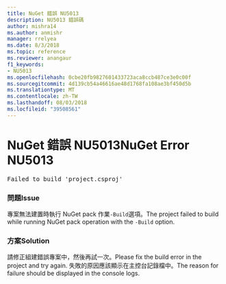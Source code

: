 ```yaml
---
title: NuGet 錯誤 NU5013
description: NU5013 錯誤碼
author: mishra14
ms.author: anmishr
manager: rrelyea
ms.date: 8/3/2018
ms.topic: reference
ms.reviewer: anangaur
f1_keywords:
- NU5013
ms.openlocfilehash: 0cbe20fb9827601433723aca8ccb487ce3e0c00f
ms.sourcegitcommit: 4d139cb54a46616ae48d1768fa108ae3bf450d5b
ms.translationtype: MT
ms.contentlocale: zh-TW
ms.lasthandoff: 08/03/2018
ms.locfileid: "39508561"
---
```

# <a name="nuget-error-nu5013"></a><span data-ttu-id="80337-103">NuGet 錯誤 NU5013</span><span class="sxs-lookup"><span data-stu-id="80337-103">NuGet Error NU5013</span></span>
<pre>Failed to build 'project.csproj'</pre>

### <a name="issue"></a><span data-ttu-id="80337-104">問題</span><span class="sxs-lookup"><span data-stu-id="80337-104">Issue</span></span>

<span data-ttu-id="80337-105">專案無法建置時執行 NuGet pack 作業`-Build`選項。</span><span class="sxs-lookup"><span data-stu-id="80337-105">The project failed to build while running NuGet pack operation with the `-Build` option.</span></span>


### <a name="solution"></a><span data-ttu-id="80337-106">方案</span><span class="sxs-lookup"><span data-stu-id="80337-106">Solution</span></span>

<span data-ttu-id="80337-107">請修正組建錯誤專案中，然後再試一次。</span><span class="sxs-lookup"><span data-stu-id="80337-107">Please fix the build error in the project and try again.</span></span> <span data-ttu-id="80337-108">失敗的原因應該顯示在主控台記錄檔中。</span><span class="sxs-lookup"><span data-stu-id="80337-108">The reason for failure should be displayed in the console logs.</span></span>

